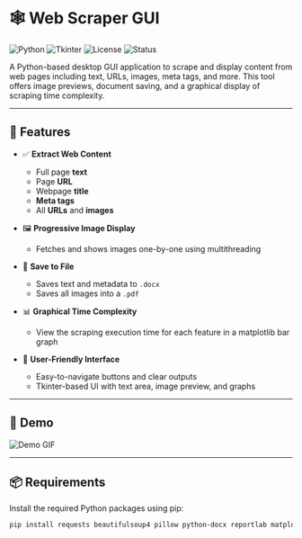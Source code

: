 # 🕸️ Web Scraper GUI

![Python](https://img.shields.io/badge/Python-3.8%2B-blue)
![Tkinter](https://img.shields.io/badge/GUI-Tkinter-green)
![License](https://img.shields.io/badge/License-MIT-lightgrey)
![Status](https://img.shields.io/badge/Status-Active-brightgreen)

A Python-based desktop GUI application to scrape and display content from web pages including text, URLs, images, meta tags, and more. This tool offers image previews, document saving, and a graphical display of scraping time complexity.

---

## 🧰 Features

- ✅ **Extract Web Content**
  - Full page **text**
  - Page **URL**
  - Webpage **title**
  - **Meta tags**
  - All **URLs** and **images**

- 🖼️ **Progressive Image Display**
  - Fetches and shows images one-by-one using multithreading

- 💾 **Save to File**
  - Saves text and metadata to `.docx`
  - Saves all images into a `.pdf`

- 📊 **Graphical Time Complexity**
  - View the scraping execution time for each feature in a matplotlib bar graph

- 🧪 **User-Friendly Interface**
  - Easy-to-navigate buttons and clear outputs
  - Tkinter-based UI with text area, image preview, and graphs

---

## 🎥 Demo

![Demo GIF](https://media.giphy.com/media/v1.Y2lkPTc5MGI3NjExZmI4MzU0YmNlNzMzOGM2MTQwYzMyY2IxMDE1MzI4N2E0YzFkNjEyMiZjdD1n/KeoVSRj0Xz3fVaXU5Y/giphy.gif)

---

## 📦 Requirements

Install the required Python packages using pip:

```bash
pip install requests beautifulsoup4 pillow python-docx reportlab matplotlib
